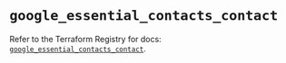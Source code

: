# `google_essential_contacts_contact`

Refer to the Terraform Registry for docs: [`google_essential_contacts_contact`](https://registry.terraform.io/providers/hashicorp/google/6.32.0/docs/resources/essential_contacts_contact).
